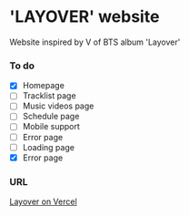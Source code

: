 # 'LAYOVER' website
Website inspired by V of BTS album 'Layover'
### To do
- [x] Homepage
- [ ] Tracklist page
- [ ] Music videos page
- [ ] Schedule page
- [ ] Mobile support
- [ ] Error page
- [ ] Loading page
- [x] Error page
### URL
[Layover on Vercel](https://layover-v.vercel.app/)